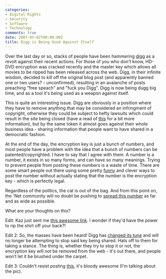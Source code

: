 ```yaml
---
categories:
- Digital Rights
- Security
- Software
- Technology
comments: true
date: 2007-05-02T00:00:00Z
title: Digg is Being Used Against Itself
---
```


Over the last day or so, stacks of people have been hammering <a href="http://www.digg.com/" title="Digg">digg</a> as a revolt against their recent actions.  For those of you who don't know, HD-DVD encryption was cracked recently and the master key which allows all movies to be ripped has been released across the web. Digg, in their infinite wisdom, decided to kill off the original blog post (and apparently banned one or two users? - unconfirmed), resulting in an avalanche of posts preaching "free speach" and "fuck you Digg". Digg is now being dugg big time, and as a tool it's being used as a weapon against itself.

This is quite an interesting issue. Digg are obviously in a position where they have to remove anything that may be considered an infringment of copyright, otherwise they could be subject to hefty lawsuits which could result in the site being closed (have a read of <a href="http://blog.digg.com/?p=73" title="What's happening with the HD-DVD stories?">this</a> for a bit more information), but by the same token it almost goes against their whole business idea - sharing information that people want to have shared in a democratic fashion.

At the end of the day, the encryption key is just a bunch of numbers, and most people have a problem with the idea that a bunch of numbers can be patented/copyrighted. I have to say that I agree with them. A number is a number, it exists in so many forms, and can have so many meanings. Trying to prevent people from posting these numbers is a waste of time. There are some smart people out there using some pretty <a href="http://farm1.static.flickr.com/191/480556169_6d731d2416_o.jpg">funny</a> and clever ways to post the number without actually stating that the number is the encryption key - which is perfectly legal.

Regardless of the politics, the cat is out of the bag. And from this point on, the 'Net community will no doubt be pushing to <a href="http://rudd-o.com/archives/posts/spread-this-number/" title="Spread this Number">spread this number</a> as far and as wide as possible.

What are your thoughts on this?

Edit: Kaz just sent me <a href="http://www.zazzle.com/product/235658543735065663">this awesome link</a>. I wonder if they'd have the power to rip the shirt off your back?!

Edit 2: So, the masses have been heard! Digg has <a href="http://blog.digg.com/?p=74">changed its tune</a> and will no longer be attempting to stop said key being shared. Hats off to them for taking a stance. The thing is, whether they try to stop it or not, the encryption key will <em>not</em> be removed from the web - it's out there, and people won't let it be brushed under the carpet.

Edit 3: Couldn't resist posting <a href="http://www.openjesus.org/2007/the-key" title="They Key">this</a>, it's bloody awesome (I'm talking about the pic).
